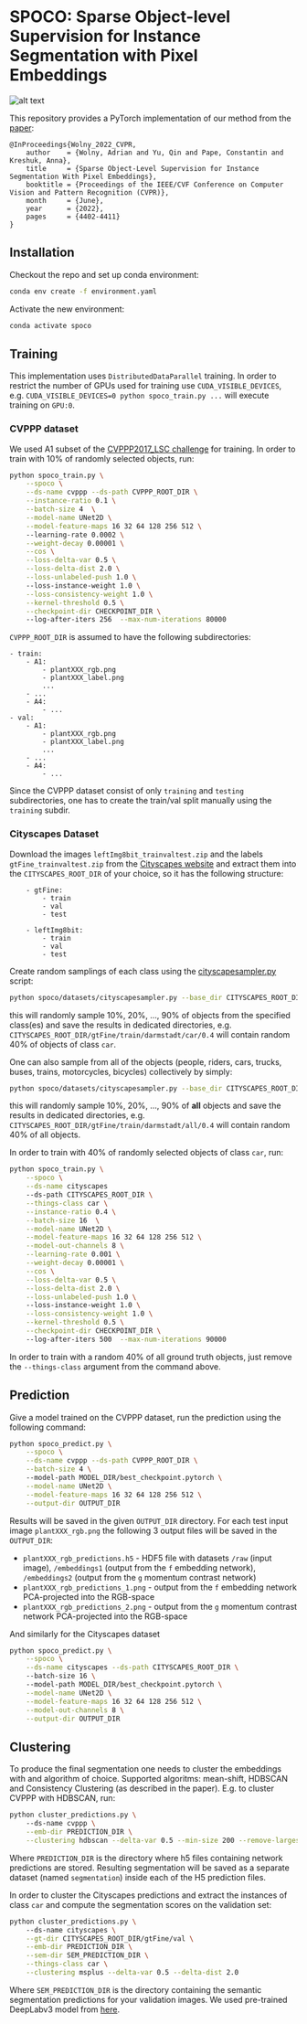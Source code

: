 # SPOCO: Sparse Object-level Supervision for Instance Segmentation with Pixel Embeddings

![alt text](./img/Figure2.svg)

This repository provides a PyTorch implementation of our method from the [paper](https://arxiv.org/abs/2103.14572):

```
@InProceedings{Wolny_2022_CVPR,
    author    = {Wolny, Adrian and Yu, Qin and Pape, Constantin and Kreshuk, Anna},
    title     = {Sparse Object-Level Supervision for Instance Segmentation With Pixel Embeddings},
    booktitle = {Proceedings of the IEEE/CVF Conference on Computer Vision and Pattern Recognition (CVPR)},
    month     = {June},
    year      = {2022},
    pages     = {4402-4411}
}
```

## Installation
Checkout the repo and set up conda environment:
```bash
conda env create -f environment.yaml
```

Activate the new environment:
```bash
conda activate spoco
```

## Training
This implementation uses `DistributedDataParallel` training. In order to restrict the number of GPUs used for training
use `CUDA_VISIBLE_DEVICES`, e.g. `CUDA_VISIBLE_DEVICES=0 python spoco_train.py ...` will execute training on `GPU:0`.

### CVPPP dataset 
We used A1 subset of the [CVPPP2017_LSC challenge](https://competitions.codalab.org/competitions/18405) for training. In order to train with 10% of randomly selected objects, run:
```bash
python spoco_train.py \
    --spoco \
    --ds-name cvppp --ds-path CVPPP_ROOT_DIR \
    --instance-ratio 0.1 \
    --batch-size 4  \
    --model-name UNet2D \
    --model-feature-maps 16 32 64 128 256 512 \ 
    --learning-rate 0.0002 \
    --weight-decay 0.00001 \
    --cos \
    --loss-delta-var 0.5 \
    --loss-delta-dist 2.0 \
    --loss-unlabeled-push 1.0 \ 
    --loss-instance-weight 1.0 \
    --loss-consistency-weight 1.0 \
    --kernel-threshold 0.5 \
    --checkpoint-dir CHECKPOINT_DIR \ 
    --log-after-iters 256  --max-num-iterations 80000 
```

`CVPPP_ROOT_DIR` is assumed to have the following subdirectories:
```
- train:
    - A1:
        - plantXXX_rgb.png
        - plantXXX_label.png
        ...
    - ...
    - A4:
        - ...
- val:
    - A1:
        - plantXXX_rgb.png
        - plantXXX_label.png
        ...
    - ...
    - A4:
        - ...

```
Since the CVPPP dataset consist of only `training` and `testing` subdirectories, one has to create the train/val split manually using the `training` subdir.

### Cityscapes Dataset
Download the images `leftImg8bit_trainvaltest.zip` and the labels `gtFine_trainvaltest.zip` from the [Cityscapes website](https://www.cityscapes-dataset.com/downloads)
and extract them into the `CITYSCAPES_ROOT_DIR` of your choice, so it has the following structure:
```
    - gtFine:
        - train
        - val
        - test

    - leftImg8bit:
        - train
        - val
        - test
```

Create random samplings of each class using the [cityscapesampler.py](spoco/datasets/cityscapesampler.py) script:
```bash
python spoco/datasets/cityscapesampler.py --base_dir CITYSCAPES_ROOT_DIR --class_names person rider car truck bus train motorcycle bicycle 
```
this will randomly sample 10%, 20%, ..., 90% of objects from the specified class(es) and save the results in dedicated directories,
e.g. `CITYSCAPES_ROOT_DIR/gtFine/train/darmstadt/car/0.4` will contain random 40% of objects of class `car`.

One can also sample from all of the objects (people, riders, cars, trucks, buses, trains, motorcycles, bicycles) collectively by simply:
```bash
python spoco/datasets/cityscapesampler.py --base_dir CITYSCAPES_ROOT_DIR 
```
this will randomly sample 10%, 20%, ..., 90% of **all** objects and save the results in dedicated directories,
e.g. `CITYSCAPES_ROOT_DIR/gtFine/train/darmstadt/all/0.4` will contain random 40% of all objects.

In order to train with 40% of randomly selected objects of class `car`, run:
```bash
python spoco_train.py \
    --spoco \
    --ds-name cityscapes 
    --ds-path CITYSCAPES_ROOT_DIR \
    --things-class car \
    --instance-ratio 0.4 \
    --batch-size 16  \
    --model-name UNet2D \
    --model-feature-maps 16 32 64 128 256 512 \
    --model-out-channels 8 \
    --learning-rate 0.001 \
    --weight-decay 0.00001 \
    --cos \
    --loss-delta-var 0.5 \
    --loss-delta-dist 2.0 \
    --loss-unlabeled-push 1.0 \ 
    --loss-instance-weight 1.0 \
    --loss-consistency-weight 1.0 \
    --kernel-threshold 0.5 \
    --checkpoint-dir CHECKPOINT_DIR \ 
    --log-after-iters 500  --max-num-iterations 90000 
```

In order to train with a random 40% of all ground truth objects, just remove the `--things-class` argument from the command above.

## Prediction
Give a model trained on the CVPPP dataset, run the prediction using the following command:
```bash
python spoco_predict.py \
    --spoco \
    --ds-name cvppp --ds-path CVPPP_ROOT_DIR \
    --batch-size 4 \ 
    --model-path MODEL_DIR/best_checkpoint.pytorch \
    --model-name UNet2D \
    --model-feature-maps 16 32 64 128 256 512 \
    --output-dir OUTPUT_DIR
```
Results will be saved in the given `OUTPUT_DIR` directory. For each test input image `plantXXX_rgb.png` the following
3 output files will be saved in the `OUTPUT_DIR`:
* `plantXXX_rgb_predictions.h5` - HDF5 file with datasets `/raw` (input image), `/embeddings1` (output from the `f` embedding network), `/embeddings2` (output from the `g` momentum contrast network)
* `plantXXX_rgb_predictions_1.png` - output from the `f` embedding network PCA-projected into the RGB-space
* `plantXXX_rgb_predictions_2.png` - output from the `g` momentum contrast network PCA-projected into the RGB-space

And similarly for the Cityscapes dataset 
```bash
python spoco_predict.py \
    --spoco \
    --ds-name cityscapes --ds-path CITYSCAPES_ROOT_DIR \ 
    --batch-size 16 \ 
    --model-path MODEL_DIR/best_checkpoint.pytorch \
    --model-name UNet2D \
    --model-feature-maps 16 32 64 128 256 512 \
    --model-out-channels 8 \
    --output-dir OUTPUT_DIR
```

## Clustering
To produce the final segmentation one needs to cluster the embeddings with and algorithm of choice. Supported
algoritms: mean-shift, HDBSCAN and Consistency Clustering (as described in the paper). E.g. to cluster CVPPP with HDBSCAN, run:
```bash
python cluster_predictions.py \ 
    --ds-name cvppp \
    --emb-dir PREDICTION_DIR \
    --clustering hdbscan --delta-var 0.5 --min-size 200 --remove-largest
```

Where `PREDICTION_DIR` is the directory where h5 files containing network predictions are stored. Resulting segmentation
will be saved as a separate dataset (named `segmentation`) inside each of the H5 prediction files.

In order to cluster the Cityscapes predictions and extract the instances of class `car` and compute the segmentation scores on the validation set:
```bash
python cluster_predictions.py \ 
    --ds-name cityscapes \
    --gt-dir CITYSCAPES_ROOT_DIR/gtFine/val \
    --emb-dir PREDICTION_DIR \
    --sem-dir SEM_PREDICTION_DIR \
    --things-class car \
    --clustering msplus --delta-var 0.5 --delta-dist 2.0
```
Where `SEM_PREDICTION_DIR` is the directory containing the semantic segmentation predictions for your validation images.
We used pre-trained DeepLabv3 model from [here](https://github.com/VainF/DeepLabV3Plus-Pytorch).
